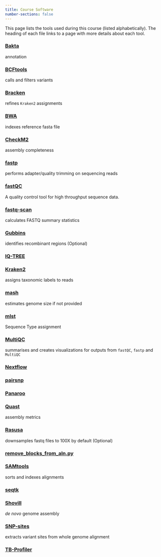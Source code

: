 ```yaml
---
title: Course Software
number-sections: false
---
```


This page lists the tools used during this course (listed alphabetically).
The heading of each file links to a page with more details about each tool. 

### [Bakta](https://github.com/oschwengers/bakta) 

annotation

### [BCFtools](http://samtools.github.io/bcftools/bcftools.html)

calls and filters variants

### [Bracken](https://ccb.jhu.edu/software/bracken/)

refines `Kraken2` assignments

### [BWA](https://github.com/lh3/bwa)

indexes reference fasta file

### [CheckM2](https://github.com/chklovski/CheckM2) 

assembly completeness

### [fastp](https://github.com/OpenGene/fastp)

performs adapter/quality trimming on sequencing reads

### [fastQC](https://www.bioinformatics.babraham.ac.uk/projects/fastqc/)

A quality control tool for high throughput sequence data.

### [fastq-scan](https://github.com/rpetit3/fastq-scan)

calculates FASTQ summary statistics

### [Gubbins](https://sanger-pathogens.github.io/gubbins/)

identifies recombinant regions (Optional)

### [IQ-TREE](http://www.iqtree.org/)

### [Kraken2](https://ccb.jhu.edu/software/kraken2/)

assigns taxonomic labels to reads

### [mash](https://mash.readthedocs.io/en/latest/index.html) 

estimates genome size if not provided

### [mlst](https://github.com/tseemann/mlst) 

Sequence Type assignment

### [MultiQC](https://multiqc.info/)

summarises and creates visualizations for outputs from `fastQC`, `fastp` and `MultiQC`

### [Nextflow](https://www.nextflow.io/)

### [pairsnp](https://github.com/gtonkinhill/pairsnp)

### [Panaroo](https://gtonkinhill.github.io/panaroo/)

### [Quast](https://quast.sourceforge.net/)

assembly metrics

### [Rasusa](https://github.com/mbhall88/rasusa) 

downsamples fastq files to 100X by default (Optional)

### [remove_blocks_from_aln.py](https://github.com/sanger-pathogens/remove_blocks_from_aln)

### [SAMtools](https://sourceforge.net/projects/samtools/files/samtools/)

sorts and indexes alignments 

### [seqtk](https://github.com/lh3/seqtk)

### [Shovill](https://github.com/tseemann/shovill) 

*de novo* genome assembly

### [SNP-sites](https://github.com/sanger-pathogens/snp-sites)

extracts variant sites from whole genome alignment

### [TB-Profiler](https://github.com/jodyphelan/TBProfiler)
